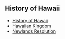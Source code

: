 ## History of Hawaii 
* [History of Hawaii](https://en.wikipedia.org/wiki/History_of_Hawaii) 
* [Hawaiian Kingdom](https://en.wikipedia.org/wiki/Hawaiian_Kingdom) 
* [Newlands Resolution](https://en.wikipedia.org/wiki/Newlands_Resolution) 
